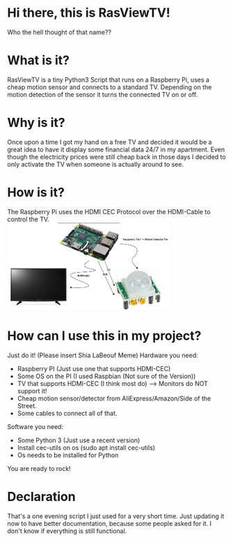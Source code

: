 # Hi there, this is RasViewTV!
Who the hell thought of that name??

# What is it?
RasViewTV is a tiny Python3 Script that runs on a Raspberry Pi, uses a cheap motion sensor and connects to a standard TV. Depending on the motion detection of the sensor it turns the connected TV on or off.

# Why is it?
Once upon a time I got my hand on a free TV and decided it would be a great idea to have it display some financial data 24/7 in my apartment. Even though the electricity prices were still cheap back in those days I decided to only activate the TV when someone is actually around to see.

# How is it?
The Raspberry Pi uses the HDMI CEC Protocol over the HDMI-Cable to control the TV.<br>
<img src="./ressources/RasViewTV-Schematics.png" alt="Project Schematic Overview" style="height: 200px; width: auto;"/>

# How can I use this in my project?
Just do it! (Please insert Shia LaBeouf Meme)
Hardware you need:
- Raspberry PI (Just use one that supports HDMI-CEC)
- Some OS on the PI (I used Raspbian (Not sure of the Version))
- TV that supports HDMI-CEC (I think most do) --> Monitors do NOT support it!
- Cheap motion sensor/detector from AliExpress/Amazon/Side of the Street.
- Some cables to connect all of that.

Software you need:
- Some Python 3 (Just use a recent version)
- Install cec-utils on os (sudo apt install cec-utils)
- Os needs to be installed for Python

You are ready to rock!

# Declaration
That's a one evening script I just used for a very short time. Just updating it now to have better documentation, because some people asked for it. I don't know if everything is still functional.
